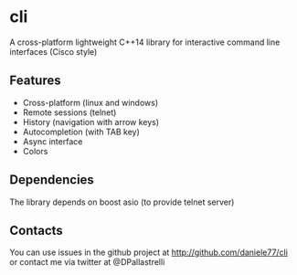 # cli
A cross-platform lightweight C++14 library for interactive command line interfaces (Cisco style)

## Features
* Cross-platform (linux and windows)
* Remote sessions (telnet)
* History (navigation with arrow keys)
* Autocompletion (with TAB key)
* Async interface
* Colors

## Dependencies
The library depends on boost asio (to provide telnet server)

## Contacts
You can use issues in the github project at http://github.com/daniele77/cli
or contact me via twitter at @DPallastrelli
